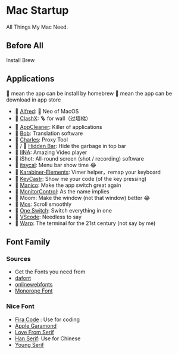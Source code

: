 # Mac Startup
All Things My Mac Need.

## Before All

Install Brew

## Applications

🍺 mean the app can be install by homebrew 
🍎 mean the app can be download in app store

- 🍺 [Alfred](https://www.alfredapp.com/): 🎩 Neo of MacOS
- 🍺 [ClashX](https://github.com/yichengchen/clashX): 🪜 for wall（过墙梯）
- 🍺 [AppCleaner](https://freemacsoft.net/appcleaner/): Killer of applications
- 🍎 [Bob](https://bobtranslate.com/): Translation software
- 🍺 [Charles](https://www.charlesproxy.com/): Proxy Tool
- 🍺 / 🍎 [Hidden Bar](https://github.com/dwarvesf/hidden/): Hide the garbage in top bar
- 🍺 [IINA](https://iina.io/): Amazing Video player
- 🍎 iShot: All-round screen (shot / recording) software
- 🍺 [itsycal](https://www.mowglii.com/itsycal/): Menu bar show time 😂
- 🍺 [Karabiner-Elements](https://karabiner-elements.pqrs.org/): Vimer helper，remap your keyboard
- 🍺 [KeyCastr](https://github.com/keycastr/keycastr): Show me your code (of the key pressing) 
- 🍎 [Manico](https://manico.im/): Make the app switch great again
- 🍺 [MonitorControl](https://github.com/MonitorControl/MonitorControl): As the name implies
- 🍎 Moom: Make the window (not that window) better 😂
- 🍺 [Mos](https://mos.caldis.me/): Scroll smoothly 
- 🍺 [One Switch](https://fireball.studio/oneswitch): Switch everything in one
- 🍺 [VScode](https://code.visualstudio.com/): Needless to say
- 🍺 [Warp](https://www.warp.dev/): The terminal for the 21st century (not say by me)

## Font Family

### Sources
- Get the Fonts you need from
- [dafont](https://www.dafont.com/)
- [onlinewebfonts](https://www.onlinewebfonts.com/fonts)
- [Monorope Font](https://github.com/sharanda/manrope)

### Nice Font

- [Fira Code](https://github.com/tonsky/FiraCode) : Use for coding
- [Apple Garamond](https://www.dafont.com/apple-garamond.font)
- [Love From Serif](https://www.onlinewebfonts.com/download/c3ddb99244adbafbc39209439dad58c8)
- [Han Serif](https://source.typekit.com/source-han-serif/cn/): Use for Chinese
- [Young Serif](https://github.com/noirblancrouge/YoungSerif)

